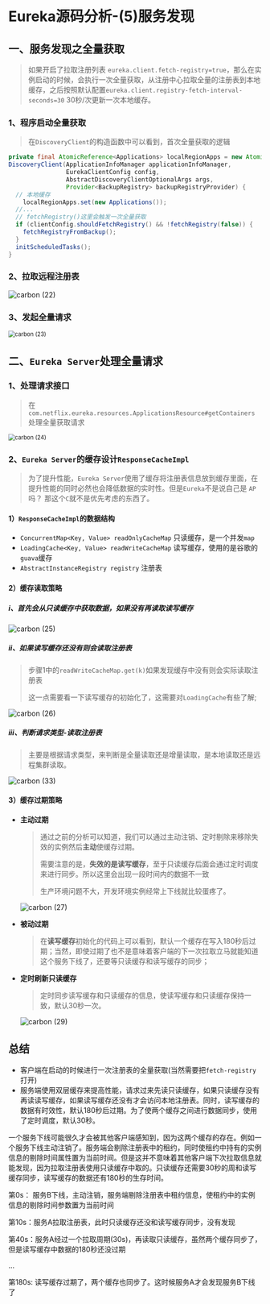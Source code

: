 # Eureka源码分析-(5)服务发现

## 一、服务发现之全量获取

> 如果开启了拉取注册列表 `eureka.client.fetch-registry=true`，那么在实例启动的时候，会执行一次全量获取，从注册中心拉取全量的注册表到本地缓存，之后按照默认配置`eureka.client.registry-fetch-interval-seconds=30` 30秒/次更新一次本地缓存。

### 1、程序启动全量获取

> 在`DiscoveryClient`的构造函数中可以看到，首次全量获取的逻辑

```java
private final AtomicReference<Applications> localRegionApps = new AtomicReference<Applications>();
DiscoveryClient(ApplicationInfoManager applicationInfoManager, 
                EurekaClientConfig config, 
                AbstractDiscoveryClientOptionalArgs args,
                Provider<BackupRegistry> backupRegistryProvider) {
  // 本地缓存
 	localRegionApps.set(new Applications());
  //...
  // fetchRegistry()这里会触发一次全量获取
  if (clientConfig.shouldFetchRegistry() && !fetchRegistry(false)) {
    fetchRegistryFromBackup();
  }
  initScheduledTasks();
}
```

### 2、拉取远程注册表

![carbon (22)](http://qiniu.seefly.top/carbon%20(22).png)

### 3、发起全量请求

<img src="http://qiniu.seefly.top/carbon%20(23).png" alt="carbon (23)" style="zoom:80%;" />

## 二、`Eureka Server`处理全量请求

### 1、处理请求接口

> 在`com.netflix.eureka.resources.ApplicationsResource#getContainers`处理全量获取请求

<img src="http://qiniu.seefly.top/carbon%20(24).png" alt="carbon (24)" style="zoom:80%;" />

### 2、`Eureka Server`的缓存设计`ResponseCacheImpl` 

> 为了提升性能，`Eureka Server`使用了缓存将注册表信息放到缓存里面，在提升性能的同时必然也会降低数据的实时性。但是`Eureka`不是说自己是 `AP`吗？ 那这个`C`就不是优先考虑的东西了。

#### 1）`ResponseCacheImpl`的数据结构

- `ConcurrentMap<Key, Value> readOnlyCacheMap` 只读缓存，是一个并发`map`
- `LoadingCache<Key, Value> readWriteCacheMap` 读写缓存，使用的是谷歌的`guava`缓存
- `AbstractInstanceRegistry registry` 注册表

#### 2）**缓存读取策略**

##### i、首先会从只读缓存中获取数据，如果没有再读取读写缓存

<img src="http://qiniu.seefly.top/carbon%20(25).png" alt="carbon (25)"  />

##### ii、如果读写缓存还没有则会读取注册表

> 步骤1中的`readWriteCacheMap.get(k)`如果发现缓存中没有则会实际读取注册表
>
> 这一点需要看一下读写缓存的初始化了，这需要对`LoadingCache`有些了解;

![carbon (26)](http://qiniu.seefly.top/carbon%20(26).png)

##### iii、判断请求类型-读取注册表

> 主要是根据请求类型，来判断是全量读取还是增量读取，是本地读取还是远程集群读取。

![carbon (33)](http://qiniu.seefly.top/carbon%20(33).png)



#### 3）**缓存过期策略**

- **主动过期**

  > 通过之前的分析可以知道，我们可以通过主动注销、定时剔除来移除失效的实例然后**主动**使缓存过期。
  >
  > 需要注意的是，**失效的是读写缓存**，至于只读缓存后面会通过定时调度来进行同步。所以这里会出现一段时间内的数据不一致
  >
  > 生产环境问题不大，开发环境实例经常上下线就比较蛋疼了。

  ![carbon (27)](http://qiniu.seefly.top/carbon%20(27).png)

- **被动过期**

  > 在**读写缓存**初始化的代码上可以看到，默认一个缓存在写入180秒后过期；当然，即使过期了也不是意味着客户端的下一次拉取立马就能知道这个服务下线了，还要等只读缓存和读写缓存的同步；

- **定时刷新只读缓存**

  > 定时同步读写缓存和只读缓存的信息，使读写缓存和只读缓存保持一致，默认30秒一次。

  ![carbon (29)](http://qiniu.seefly.top/carbon%20(29).png)

## 总结

- 客户端在启动的时候进行一次注册表的全量获取(当然需要把`fetch-registry`打开)
- 服务端使用双层缓存来提高性能，请求过来先读只读缓存，如果只读缓存没有再读读写缓存，如果读写缓存还没有才会访问本地注册表。同时，读写缓存的数据有时效性，默认180秒后过期。为了使两个缓存之间进行数据同步，使用了定时调度，默认30秒。

一个服务下线可能很久才会被其他客户端感知到，因为这两个缓存的存在。例如一个服务下线主动注销了。服务端会剔除注册表中的租约，同时使租约中持有的实例信息的剔除时间属性置为当前时间。但是这并不意味着其他客户端下次拉取信息就能发现，因为拉取注册表使用只读缓存中取的。只读缓存还需要30秒的周和读写缓存同步，读写缓存的数据还有180秒的生存时间。



第0s： 服务B下线，主动注销，服务端剔除注册表中租约信息，使租约中的实例信息的剔除时间参数置为当前时间

第10s：服务A拉取注册表，此时只读缓存还没和读写缓存同步，没有发现

第40s：服务A经过一个拉取周期(30s)，再读取只读缓存，虽然两个缓存同步了，但是读写缓存中数据的180秒还没过期

...

第180s: 读写缓存过期了，两个缓存也同步了。这时候服务A才会发现服务B下线了